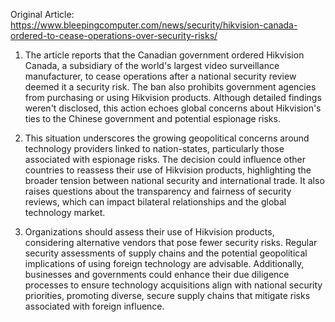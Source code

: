 Original Article: https://www.bleepingcomputer.com/news/security/hikvision-canada-ordered-to-cease-operations-over-security-risks/

1) The article reports that the Canadian government ordered Hikvision Canada, a subsidiary of the world's largest video surveillance manufacturer, to cease operations after a national security review deemed it a security risk. The ban also prohibits government agencies from purchasing or using Hikvision products. Although detailed findings weren't disclosed, this action echoes global concerns about Hikvision's ties to the Chinese government and potential espionage risks.

2) This situation underscores the growing geopolitical concerns around technology providers linked to nation-states, particularly those associated with espionage risks. The decision could influence other countries to reassess their use of Hikvision products, highlighting the broader tension between national security and international trade. It also raises questions about the transparency and fairness of security reviews, which can impact bilateral relationships and the global technology market.

3) Organizations should assess their use of Hikvision products, considering alternative vendors that pose fewer security risks. Regular security assessments of supply chains and the potential geopolitical implications of using foreign technology are advisable. Additionally, businesses and governments could enhance their due diligence processes to ensure technology acquisitions align with national security priorities, promoting diverse, secure supply chains that mitigate risks associated with foreign influence.